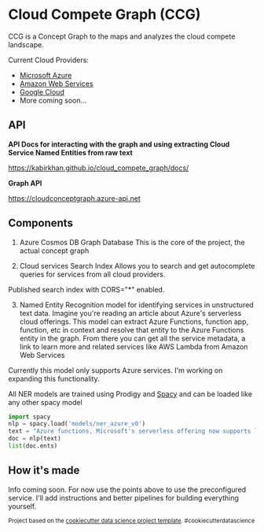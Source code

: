 Cloud Compete Graph (CCG)
==============================

CCG is a Concept Graph to the maps and analyzes the cloud compete landscape.

Current Cloud Providers:
- [Microsoft Azure](https://azure.microsoft.com/)
- [Amazon Web Services](https://aws.amazon.com/)
- [Google Cloud](https://cloud.google.com/)
- More coming soon...

## API

**API Docs for interacting with the graph and using extracting Cloud Service Named Entities from raw text**

https://kabirkhan.github.io/cloud_compete_graph/docs/

**Graph API**

https://cloudconceptgraph.azure-api.net

## Components

1. Azure Cosmos DB Graph Database
This is the core of the project, the actual concept graph

2. Cloud services Search Index
Allows you to search and get autocomplete queries for services from all cloud providers.

Published search index with CORS="*" enabled.

3. Named Entity Recognition model for identifying services in unstructured text data.
Imagine you're reading an article about Azure's serverless cloud offerings.
This model can extract Azure Functions, function app, function, etc in context and resolve that entity to the Azure Functions entity in the graph. From there you can get all the service metadata, a link to learn more and related services like AWS Lambda from Amazon Web Services

Currently this model only supports Azure services. I'm working on expanding this functionality.

All NER models are trained using Prodigy and [Spacy](https://spacy.io) and can be loaded like any other spacy model

```python
import spacy
nlp = spacy.load('models/ner_azure_v0')
text = "Azure functions, Microsoft's serverless offering now supports linux and python" 
doc = nlp(text)
list(doc.ents)
```

## How it's made

Info coming soon. For now use the points above to use the preconfigured service.
I'll add instructions and better pipelines for building everything yourself.


<p><small>Project based on the <a target="_blank" href="https://drivendata.github.io/cookiecutter-data-science/">cookiecutter data science project template</a>. #cookiecutterdatascience</small></p>
